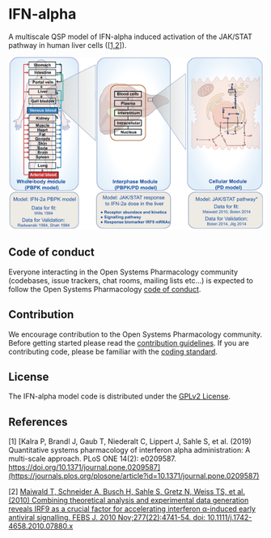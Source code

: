 # IFN-alpha
A multiscale QSP model of IFN-alpha induced activation of the JAK/STAT pathway in human liver cells ([[1,2](#references)]). 

<p align="center">
    <img src="Kalra%20et%20al%202019%20Quantitative%20systems%20pharmacology%20of%20interferon%20alpha%20administration%20A%20multi-scale%20approach.png">
</p>

## Code of conduct
Everyone interacting in the Open Systems Pharmacology community (codebases, issue trackers, chat rooms, mailing lists etc...) is expected to follow the Open Systems Pharmacology [code of conduct](https://gitprint.com/Open-Systems-Pharmacology/Suite/blob/master/CODE_OF_CONDUCT.md).

## Contribution
We encourage contribution to the Open Systems Pharmacology community. Before getting started please read the [contribution guidelines](https://gitprint.com/Open-Systems-Pharmacology/Suite/blob/master/CONTRIBUTING.md). If you are contributing code, please be familiar with the [coding standard](https://gitprint.com/Open-Systems-Pharmacology/Suite/blob/master/CODING_STANDARDS.md).

## License
The IFN-alpha model code is distributed under the [GPLv2 License](https://github.com/Open-Systems-Pharmacology/Suite/blob/develop/LICENSE).

## References
[1] [Kalra P, Brandl J, Gaub T, Niederalt C, Lippert J, Sahle S, et al. (2019) Quantitative systems pharmacology of interferon alpha administration: A multi-scale approach. PLoS ONE 14(2): e0209587. https://doi.org/10.1371/journal.pone.0209587](https://journals.plos.org/plosone/article?id=10.1371/journal.pone.0209587)

[2] [Maiwald T, Schneider A, Busch H, Sahle S, Gretz N, Weiss TS, et al. (2010) Combining theoretical analysis and experimental data generation reveals IRF9 as a crucial factor for accelerating interferon α-induced early antiviral signalling. FEBS J. 2010 Nov;277(22):4741-54. doi: 10.1111/j.1742-4658.2010.07880.x](https://febs.onlinelibrary.wiley.com/doi/full/10.1111/j.1742-4658.2010.07880.x)
